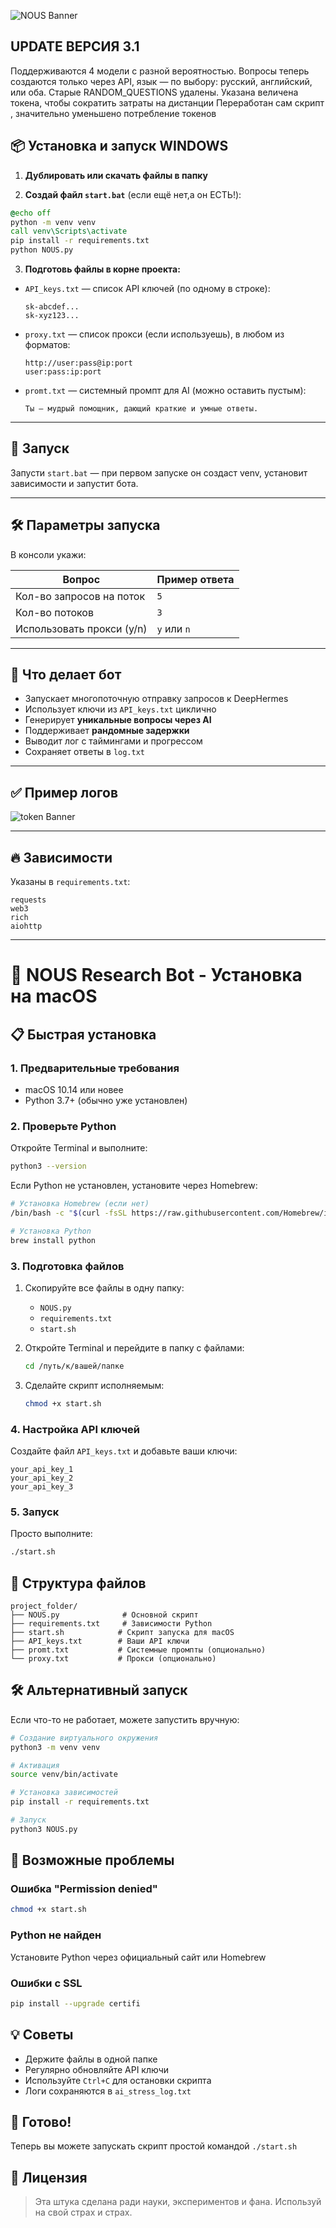 ![NOUS Banner](https://github.com/NotHennadii/NOUS_RESEARCH-BOT/blob/main/652724572457.PNG?raw=true)


## UPDATE ВЕРСИЯ 3.1
Поддерживаются 4 модели с разной вероятностью.
Вопросы теперь создаются только через API, язык — по выбору: русский, английский, или оба.
Старые RANDOM_QUESTIONS удалены.
Указана величена токена, чтобы сократить затраты на дистанции
Переработан сам скрипт , значительно уменьшено потребление токенов


## 📦 Установка и запуск WINDOWS

1. **Дублировать или скачать файлы в папку**

2. **Создай файл `start.bat`** (если ещё нет,а он ЕСТЬ!):

```bat
@echo off
python -m venv venv
call venv\Scripts\activate
pip install -r requirements.txt
python NOUS.py
```

3. **Подготовь файлы в корне проекта:**

* `API_keys.txt` — список API ключей (по одному в строке):

  ```
  sk-abcdef...
  sk-xyz123...
  ```

* `proxy.txt` — список прокси (если используешь), в любом из форматов:

  ```
  http://user:pass@ip:port
  user:pass:ip:port
  ```

* `promt.txt` — системный промпт для AI (можно оставить пустым):

  ```
  Ты — мудрый помощник, дающий краткие и умные ответы.
  ```

---

## 🚀 Запуск

Запусти `start.bat` — при первом запуске он создаст venv, установит зависимости и запустит бота.

---

## 🛠️ Параметры запуска

В консоли укажи:

| Вопрос                       | Пример ответа |
| ---------------------------- | ------------- |
| Кол-во запросов на поток     | `5`           |
| Кол-во потоков               | `3`           |
| Использовать прокси (y/n)    | `y` или `n`   |

---

## 📑 Что делает бот

* Запускает многопоточную отправку запросов к DeepHermes
* Использует ключи из `API_keys.txt` циклично
* Генерирует **уникальные вопросы через AI**
* Поддерживает **рандомные задержки**
* Выводит лог с таймингами и прогрессом
* Сохраняет ответы в `log.txt`

---

## ✅ Пример логов

![token Banner](https://github.com/NotHennadii/NOUS_RESEARCH-BOT/blob/main/624565247245.PNG?raw=true)

---

## 🔥 Зависимости

Указаны в `requirements.txt`:

```
requests
web3
rich
aiohttp
```

---

# 🚀 NOUS Research Bot - Установка на macOS

## 📋 Быстрая установка

### 1. Предварительные требования
- macOS 10.14 или новее
- Python 3.7+ (обычно уже установлен)

### 2. Проверьте Python
Откройте Terminal и выполните:
```bash
python3 --version
```

Если Python не установлен, установите через Homebrew:
```bash
# Установка Homebrew (если нет)
/bin/bash -c "$(curl -fsSL https://raw.githubusercontent.com/Homebrew/install/HEAD/install.sh)"

# Установка Python
brew install python
```

### 3. Подготовка файлов
1. Скопируйте все файлы в одну папку:
   - `NOUS.py`
   - `requirements.txt`
   - `start.sh`

2. Откройте Terminal и перейдите в папку с файлами:
   ```bash
   cd /путь/к/вашей/папке
   ```

3. Сделайте скрипт исполняемым:
   ```bash
   chmod +x start.sh
   ```

### 4. Настройка API ключей
Создайте файл `API_keys.txt` и добавьте ваши ключи:
```
your_api_key_1
your_api_key_2
your_api_key_3
```

### 5. Запуск
Просто выполните:
```bash
./start.sh
```

## 📁 Структура файлов
```
project_folder/
├── NOUS.py              # Основной скрипт
├── requirements.txt     # Зависимости Python
├── start.sh            # Скрипт запуска для macOS
├── API_keys.txt        # Ваши API ключи
├── promt.txt           # Системные промпты (опционально)
└── proxy.txt           # Прокси (опционально)
```

## 🛠️ Альтернативный запуск
Если что-то не работает, можете запустить вручную:

```bash
# Создание виртуального окружения
python3 -m venv venv

# Активация
source venv/bin/activate

# Установка зависимостей
pip install -r requirements.txt

# Запуск
python3 NOUS.py
```

## 🚨 Возможные проблемы

### Ошибка "Permission denied"
```bash
chmod +x start.sh
```

### Python не найден
Установите Python через официальный сайт или Homebrew

### Ошибки с SSL
```bash
pip install --upgrade certifi
```

## 💡 Советы
- Держите файлы в одной папке
- Регулярно обновляйте API ключи
- Используйте `Ctrl+C` для остановки скрипта
- Логи сохраняются в `ai_stress_log.txt`

## 🎯 Готово!
Теперь вы можете запускать скрипт простой командой `./start.sh`


## 🧬 Лицензия

> Эта штука сделана ради науки, экспериментов и фана.
> Используй на свой страх и страх.
